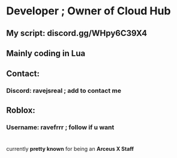# Developer ; Owner of Cloud Hub

## My script: discord.gg/WHpy6C39X4

## Mainly coding in Lua


## Contact:

### Discord: ravejsreal ; add to contact me

## Roblox:

### Username: ravefrrr ; follow if u want

#

currently **pretty known** for being an **Arceus X Staff**
